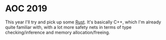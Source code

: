 # AOC 2019

This year I'll try and pick up some [Rust](https://www.rust-lang.org/). It's basically C++, which I'm already quite familiar with, with a lot more safety nets in terms of type checking/inference and memory allocation/freeing.
